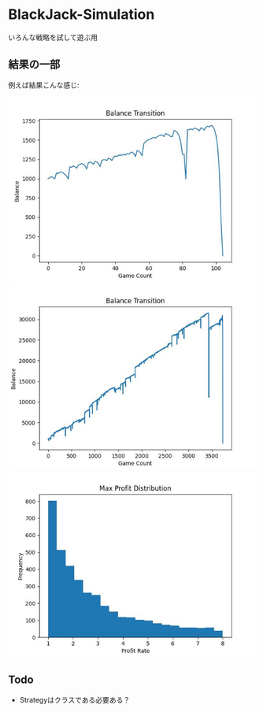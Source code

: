 # BlackJack-Simulation
いろんな戦略を試して遊ぶ用

## 結果の一部
例えば結果こんな感じ:

![結果画像1](result/balance_history_0.jpg)
![結果画像1](result/balance_history_1.jpg)
![結果画像2](result/max_profit_hist.jpg)

## Todo
- Strategyはクラスである必要ある？